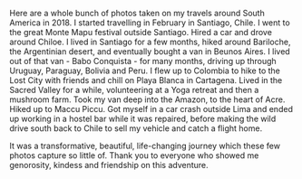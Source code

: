 Here are a whole bunch of photos taken on my travels around South America in 2018. I started travelling in February in Santiago, Chile. I went to the great Monte Mapu festival outside Santiago. Hired a car and drove around Chiloe. I lived in Santiago for a few months, hiked around Bariloche, the Argentinian desert, and eventually bought a van in Beunos Aires. I lived out of that van - Babo Conquista - for many months, driving up through Uruguay, Paraguay, Bolivia and Peru. I flew up to Colombia to hike to the Lost City with friends and chill on Playa Blanca in Cartagena. Lived in the Sacred Valley for a while, volunteering at a Yoga retreat and then a mushroom farm. Took my van deep into the Amazon, to the heart of Acre. Hiked up to Maccu Piccu. Got myself in a car crash outside Lima and ended up working in a hostel bar while it was repaired, before making the wild drive south back to Chile to sell my vehicle and catch a flight home. 

It was a transformative, beautiful, life-changing journey which these few photos capture so little of. Thank you to everyone who showed me genorosity, kindess and friendship on this adventure.